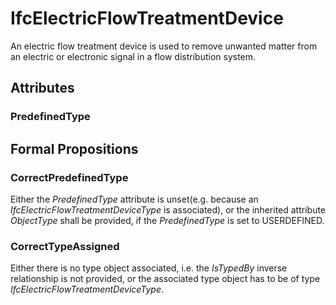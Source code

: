 # IfcElectricFlowTreatmentDevice

An electric flow treatment device is used to remove unwanted matter from an electric or electronic signal in a flow distribution system.

## Attributes

### PredefinedType


## Formal Propositions

### CorrectPredefinedType
Either the _PredefinedType_ attribute is unset(e.g. because an _IfcElectricFlowTreatmentDeviceType_ is associated), or the inherited attribute _ObjectType_ shall be provided, if the _PredefinedType_ is set to USERDEFINED.

### CorrectTypeAssigned
Either there is no type object associated, i.e. the _IsTypedBy_ inverse relationship is not provided, or the associated type object has to be of type _IfcElectricFlowTreatmentDeviceType_.
